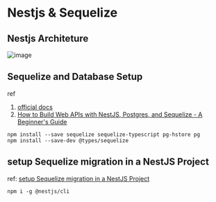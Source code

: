 # Nestjs & Sequelize

## Nestjs Architeture

![image](https://user-images.githubusercontent.com/22792359/194728595-2668569d-aa02-4804-8798-ce7900b461c6.png)


## Sequelize and Database Setup

ref

1. [official docs](https://docs.nestjs.com/recipes/sql-sequelize)
2. [How to Build Web APIs with NestJS, Postgres, and Sequelize - A Beginner's Guide](https://www.freecodecamp.org/news/build-web-apis-with-nestjs-beginners-guide/)

```
npm install --save sequelize sequelize-typescript pg-hstore pg
npm install --save-dev @types/sequelize
```

## setup Sequelize migration in a NestJS Project

ref: [setup Sequelize migration in a NestJS Project](https://victoronwuzor.medium.com/how-to-setup-sequelize-migration-in-a-nestjs-project-b4aec1f88612)

```
npm i -g @nestjs/cli
```


